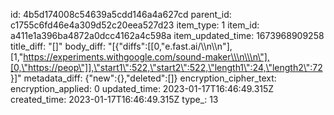 id: 4b5d174008c54639a5cdd146a4a627cd
parent_id: c1755c6fd46e4a309d52c20eea527d23
item_type: 1
item_id: a411e1a396ba4872a0dcc4162a4c598a
item_updated_time: 1673968909258
title_diff: "[]"
body_diff: "[{\"diffs\":[[0,\"e.fast.ai/\\\n\\\n\"],[1,\"https://experiments.withgoogle.com/sound-maker\\\n\\\n\"],[0,\"https://peop\"]],\"start1\":522,\"start2\":522,\"length1\":24,\"length2\":72}]"
metadata_diff: {"new":{},"deleted":[]}
encryption_cipher_text: 
encryption_applied: 0
updated_time: 2023-01-17T16:46:49.315Z
created_time: 2023-01-17T16:46:49.315Z
type_: 13